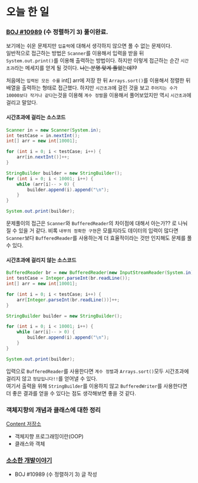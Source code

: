 # 오늘 한 일

### [BOJ #10989](https://www.acmicpc.net/problem/10989) (수 정렬하기 3) 풀이완료.
보기에는 쉬운 문제지만 `입출력`에 대해서 생각하지 않으면 풀 수 없는 문제이다.  
일반적으로 접근하는 방법은 `Scanner`를 이용해서 입력을 받을 뒤 `System.out.print()`를 이용해 출력하는 방법이다. 하지만 이렇게 접근하는 순간 `시간초과`라는 메세지를 얻게 될 것이다. ~~나는 분명 맞게 풀었는데??~~  

처음에는 `입력된 모든 수를` int[] arr에 저장 한 뒤 `Arrays.sort()`를 이용해서 정렬한 뒤 배열을 출력하는 형태로 접근했다. 하지만 `시간초과`에 걸린 것을 보고 `주어지는 수가 10000보다 작거나 같다`는것을 이용해 `계수 정렬`을 이용해서 풀어보았지만 역시 `시간초과`에 걸리고 말았다.

#### 시간초과에 걸리는 소스코드
```java
Scanner in = new Scanner(System.in);
int testCase = in.nextInt();
int[] arr = new int[10001];

for (int i = 0; i < testCase; i++) {
    arr[in.nextInt()]++;
}

StringBuilder builder = new StringBuilder();
for (int i = 0; i < 10001; i++) {
    while (arr[i]-- > 0) {
        builder.append(i).append("\n");
    }
}

System.out.print(builder);
```

문제풀이의 접근은 `Scanner`와 `BufferedReader`의 차이점에 대해서 아는가?? 로 나눠질 수 있을 거 같다. 비록 `내부의 정확한 구현`은 모를지라도 데이터의 입력이 많다면 `Scanner`보다 `BufferedReader`를 사용하는게 더 효율적이라는 것만 인지해도 문제를 풀 수 있다.


#### 시간초과에 걸리지 않는 소스코드
```java
BufferedReader br = new BufferedReader(new InputStreamReader(System.in));
int testCase = Integer.parseInt(br.readLine());
int[] arr = new int[10001];

for (int i = 0; i < testCase; i++) {
    arr[Integer.parseInt(br.readLine())]++;
}

StringBuilder builder = new StringBuilder();

for (int i = 0; i < 10001; i++) {
    while (arr[i]-- > 0) {
        builder.append(i).append("\n");
    }
}

System.out.print(builder);
```

입력으로 `BufferedReader`를 사용한다면 `계수 정렬`과 `Arrays.sort()`모두 시간초과에 걸리지 않고 `정답입니다!!`를 얻어낼 수 있다.  
여기서 출력을 위해 `StringBuilder`를 이용하지 않고 `BufferedWriter`를 사용한다면 더 좋은 결과를 얻을 수 있다는 점도 생각해보면 좋을 것 같다.

### 객체지향의 개념과 클래스에 대한 정리

[Content 저장소](https://github.com/seungrokoh/TIL/blob/master/Study/contens/java.md)
* 객체지향 프로그래밍이란(OOP)
* 클래스와 객체

### [소소한 개발이야기](https://plplim.tistory.com/)
* BOJ #10989 (수 정렬하기 3) 글 작성
